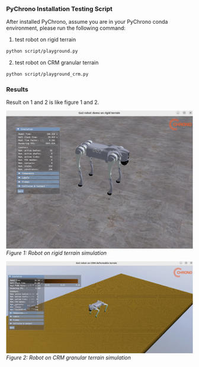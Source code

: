 ### PyChrono Installation Testing Script

After installed PyChrono, assume you are in your PyChrono conda environment, please run the following command:

1) test robot on rigid terrain
```bash
python script/playground.py
```

2) test robot on CRM granular terrain
```bash
python script/playground_crm.py
```

### Results

Result on 1 and 2 is like figure 1 and 2.

![Figure 1](data/vis-example/demo1.png)
*Figure 1: Robot on rigid terrain simulation*

![Figure 2](data/vis-example/demo2.png)
*Figure 2: Robot on CRM granular terrain simulation*

